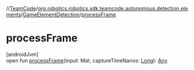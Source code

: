 //[TeamCode](../../../index.md)/[org.robotics.robotics.xdk.teamcode.autonomous.detection.elements](../index.md)/[GameElementDetection](index.md)/[processFrame](process-frame.md)

# processFrame

[androidJvm]\
open fun [processFrame](process-frame.md)(input: Mat, captureTimeNanos: [Long](https://kotlinlang.org/api/latest/jvm/stdlib/kotlin/-long/index.html)): [Any](https://kotlinlang.org/api/latest/jvm/stdlib/kotlin/-any/index.html)
